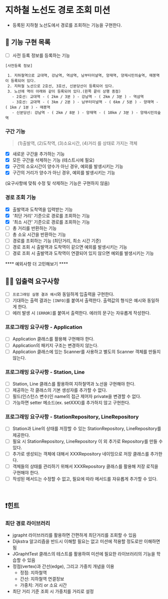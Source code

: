 # 지하철 노선도 경로 조회 미션
- 등록된 지하철 노선도에서 경로를 조회하는 기능을 구현한다.

## 🚀 기능 구현 목록

- [ ] 사전 등록 정보를 등록하는 기능

```
[사전등록 정보] 

 1. 지하철역으로 교대역, 강남역, 역삼역, 남부터미널역, 양재역, 양재시민의숲역, 매봉역이 등록되어 있다.
 2. 지하철 노선으로 2호선, 3호선, 신분당선이 등록되어 있다.
 3. 노선에 역이 아래와 같이 등록되어 있다.(왼쪽 끝이 상행 종점)
   - 2호선: 교대역 - ( 2km / 3분 ) - 강남역 - ( 2km / 3분 ) - 역삼역
   - 3호선: 교대역 - ( 3km / 2분 ) - 남부터미널역 - ( 6km / 5분 ) - 양재역 - ( 1km / 1분 ) - 매봉역
   - 신분당선: 강남역 - ( 2km / 8분 ) - 양재역 - ( 10km / 3분 ) - 양재시민의숲역
 ```

### 구간 기능

> (1)출발역, (2)도착역, (3)소요시간, (4)거리 를 상태로 가지는 객체 

- [x] 새로운 구간을 추가하는 기능 
- [x] 모든 구간을 삭제하는 기능 (테스트시에 필요)
- [x] 구간의 소요시간이 양수가 아닌 경우, 예외를 발생시키는 기능
- [x] 구간의 거리가 양수가 아닌 경우, 예외를 발생시키는 기능

(요구사항에 맞춰 수정 및 삭제하는 기능은 구현하지 않음)

### 경로 조회 기능

- [x] 출발역과 도착역을 입력받는 기능
- [x] '최단 거리' 기준으로 경로를 조회하는 기능
- [x] '최소 시간' 기준으로 경로를 조회하는 기능
- [ ] 총 거리를 반환하는 기능
- [ ] 총 소요 시간을 반환하는 기능
- [ ] 경로를 조회하는 기능 (최단거리, 최소 시간 기준)
- [ ] 경로 조회 시 출발역과 도착역이 같으면 예외를 발생시키는 기능
- [ ] 경로 조회 시 출발역과 도착역이 연결되어 있지 않으면 예외를 발생시키는 기능

**** 예외사항 더 고민해보기 **** 

## ✍🏻 입출력 요구사항
- [ ] `프로그래밍 실행 결과 예시`와 동일하게 입출력을 구현한다.
- [ ] 기대하는 출력 결과는 `[INFO]`를 붙여서 출력한다. 출력값의 형식은 예시와 동일하게 한다.
- [ ] 에러 발생 시 `[ERROR]`를 붙여서 출력한다. 에러의 문구는 자유롭게 작성한다.

### 프로그래밍 요구사항 - Application
- [ ] Application 클래스를 활용해 구현해야 한다.
- [ ] Application의 패키지 구조는 변경하지 않는다.
- [ ] Application 클래스에 있는 Scanner를 사용하고 별도의 Scanner 객체를 만들지 않는다.

### 프로그래밍 요구사항 - Station, Line
- [ ] Station, Line 클래스를 활용하여 지하철역과 노선을 구현해야 한다.
- [ ] 제공하는 각 클래스의 기본 생성자를 추가할 수 없다.
- [ ] 필드(인스턴스 변수)인 name의 접근 제어자 private을 변경할 수 없다.
- [ ] 가능하면 setter 메소드(ex. setXXX)를 추가하지 않고 구현한다.

### 프로그래밍 요구사항 - StationRepository, LineRepository
- [ ] Station과 Line의 상태를 저장할 수 있는 StationRepository, LineRepository를 제공한다.
- [ ] 필요 시 StationRepository, LineRepository 이 외 추가로 Repository를 만들 수 있다.
- [ ] 추가로 생성되는 객체에 대해서 XXXRepository 네이밍으로 저장 클래스를 추가한다.
- [ ] 객체들의 상태를 관리하기 위해서 XXXRepository 클래스를 활용해 저장 로직을 구현해야 한다.
- [ ] 작성된 메서드는 수정할 수 없고, 필요에 따라 메서드를 자유롭게 추가할 수 있다.

<br>

## ❗️힌트
### 최단 경로 라이브러리
- jgrapht 라이브러리를 활용하면 간편하게 최단거리를 조회할 수 있음
- Dijkstra 알고리즘을 반드시 이해할 필요는 없고 미션에 적용할 정도로만 이해하면 됨
- JGraphtTest 클래스의 테스트를 활용하여 미션에 필요한 라이브러리의 기능을 학습할 수 있음
- 정점(vertex)과 간선(edge), 그리고 가중치 개념을 이용
    - 정점: 지하철역
    - 간선: 지하철역 연결정보
    - 가중치: 거리 or 소요 시간
- 최단 거리 기준 조회 시 가중치를 거리로 설정

